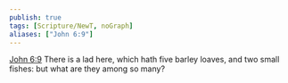 ```yaml
---
publish: true
tags: [Scripture/NewT, noGraph]
aliases: ["John 6:9"]
---
```

[John 6:9](https://churchofjesuschrist.org/study/scriptures/nt/john/6?lang=eng&id=p9#p9) There is a lad here, which hath five barley loaves, and two small fishes: but what are they among so many?
